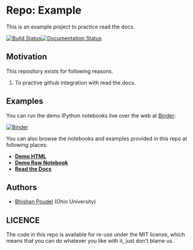 # Repo: Example

This is an example project to practice read the docs.

[![Build Status](https://travis-ci.org/bhishanpdl/example.svg?branch=master)](https://travis-ci.org/bhishanpdl/example)[![Documentation Status](http://readthedocs.org/projects/bpexample/badge/?version=latest)](http://bpexample.readthedocs.io/en/latest/?badge=latest)


## Motivation
This repository exists for following reasons.

1. To practive github integration with read the docs.

## Examples

You can run the demo IPython notebooks live over the web at [Binder](http://mybinder.org):

[![Binder](http://mybinder.org/badge.svg)](http://mybinder.org/repo/bhishanpdl/example)


You can also browse the notebooks and examples provided in this repo at following places:

* **[Demo HTML](http://htmlpreview.github.io/?https://github.com/bhishanpdl/example/blob/master/docs/notebooks/demo.html)**
* **[Demo Raw Notebook](https://github.com/bhishanpdl/example/blob/master/docs/notebooks/demo.ipynb)**
* **[Read the Docs](https://bhishans-example.readthedocs.io/en/latest/)**


## Authors

* [Bhishan Poudel](https://github.com/bhishanpdl/example/issues/new?body=@bhishanpdl) (Ohio University)

## LICENCE
The code in this repo is available for re-use under the MIT license, 
which means that you can do whatever you like with it, just don't blame us. 
